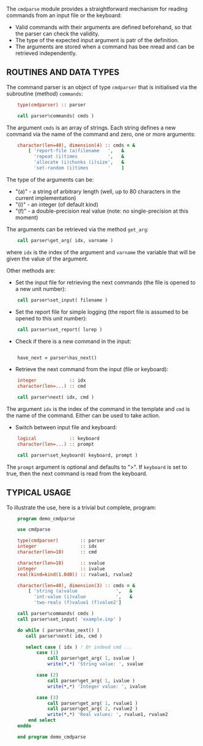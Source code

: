 
The `cmdparse` module provides a straightforward mechanism for reading commands from an input file
or the keyboard:

 * Valid commands with their arguments are defined beforehand, so that the parser can check the validity.
 * The type of the expected input argument is patr of the definition.
 * The arguments are stored when a command has bee nread and can be retrieved independently.


## ROUTINES AND DATA TYPES

The command parser is an object of type `cmdparser` that is initialised via the subroutine (method) `commands`:

```fortran
    type(cmdparser) :: parser

    call parser%commands( cmds )
```
The argument `cmds` is an array of strings. Each string defines a new command via the name of the command
and zero, one or more arguments:

```fortran
    character(len=40), dimension(4) :: cmds = &
        [ 'report-file (a)filename   ',   &
          'repeat (i)times           ',   &
          'allocate (i)chunks (i)size',   &
          'set-random (i)times       '    ]
```

The type of the arguments can be:

 * "(a)" - a string of arbitrary length (well, up to 80 characters in the current implementation)
 * "(i)" - an integer (of default kind)
 * "(f)" - a double-precision real value (note: no single-precision at this moment)

The arguments can be retrieved via the method `get_arg`:

```fortran
    call parser%get_arg( idx, varname )
```
where `idx` is the index of the argument and `varname` the variable that will be given the value of
the argument.

Other methods are:

 * Set the input file for retrieving the next commands (the file is opened to a new unit number):

```fortran
    call parser%set_input( filename )
```

 * Set the report file for simple logging (the report file is assumed to be opened to this unit number):

```fortran
    call parser%set_report( lurep )
```

 * Check if there is a new command in the input:

```fortran

    have_next = parser%has_next()
```

 * Retrieve the next command from the input (file or keyboard):

```fortran
    integer            :: idx
    character(len=...) :: cmd

    call parser%next( idx, cmd )
```
   The argument `idx` is the index of the command in the template and `cmd` is the name of the command.
   Either can be used to take action.

 * Switch between input file and keyboard:

```fortran
    logical            :: keyboard
    character(len=...) :: prompt

    call parser%set_keyboard( keyboard, prompt )
```
   The `prompt` argument is optional and defaults to ">". If `keyboard` is set to true, then the next
   command is read from the keyboard.

## TYPICAL USAGE

To illustrate the use, here is a trivial but complete, program:

```fortran
    program demo_cmdparse

    use cmdparse

    type(cmdparser)        :: parser
    integer                :: idx
    character(len=10)      :: cmd

    character(len=10)      :: svalue
    integer                :: ivalue
    real(kind=kind(1.0d0)) :: rvalue1, rvalue2

    character(len=40), dimension(3) :: cmds = &
        [ 'string (a)value              ',   &
          'int-value (i)value           ',   &
          'two-reals (f)value1 (f)value2']

    call parser%commands( cmds )
    call parser%set_input( 'example.inp' )

    do while ( parser%has_next() )
       call parser%next( idx, cmd )

       select case ( idx ) ! Or indeed cmd ...
           case (1)
               call parser%get_arg( 1, svalue )
               write(*,*) 'String value: ', svalue

           case (2)
               call parser%get_arg( 1, ivalue )
               write(*,*) 'Integer value: ', ivalue

           case (3)
               call parser%get_arg( 1, rvalue1 )
               call parser%get_arg( 2, rvalue2 )
               write(*,*) 'Real values: ', rvalue1, rvalue2
        end select
    enddo

    end program demo_cmdparse
```

